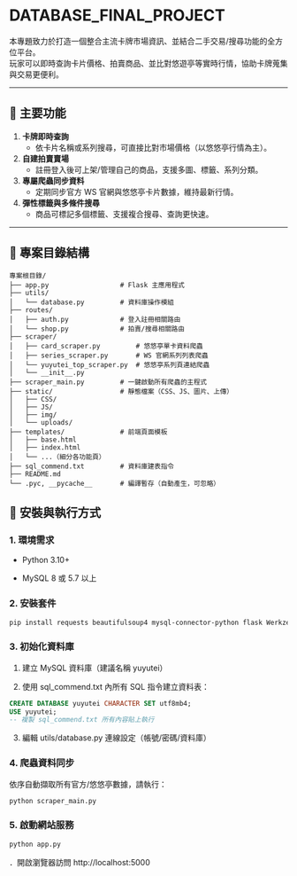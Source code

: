 # DATABASE_FINAL_PROJECT

本專題致力於打造一個整合主流卡牌市場資訊、並結合二手交易/搜尋功能的全方位平台。  
玩家可以即時查詢卡片價格、拍賣商品、並比對悠遊亭等實時行情，協助卡牌蒐集與交易更便利。

---

## 🎯 主要功能

1. **卡牌即時查詢**  
   - 依卡片名稱或系列搜尋，可直接比對市場價格（以悠悠亭行情為主）。
2. **自建拍賣賣場**  
   - 註冊登入後可上架/管理自己的商品，支援多圖、標籤、系列分類。
3. **專屬爬蟲同步資料**  
   - 定期同步官方 WS 官網與悠悠亭卡片數據，維持最新行情。
4. **彈性標籤與多條件搜尋**  
   - 商品可標記多個標籤、支援複合搜尋、查詢更快速。

---

## 📁 專案目錄結構

```text
專案根目錄/
├── app.py                  # Flask 主應用程式
├── utils/
│   └── database.py         # 資料庫操作模組
├── routes/
│   ├── auth.py             # 登入註冊相關路由
│   └── shop.py             # 拍賣/搜尋相關路由
├── scraper/
│   ├── card_scraper.py         # 悠悠亭單卡資料爬蟲
│   ├── series_scraper.py       # WS 官網系列列表爬蟲
│   └── yuyutei_top_scraper.py  # 悠悠亭系列頁連結爬蟲
│   └── __init__.py
├── scraper_main.py         # 一鍵啟動所有爬蟲的主程式
├── static/                 # 靜態檔案（CSS、JS、圖片、上傳）
│   ├── CSS/
│   ├── JS/
│   ├── img/
│   └── uploads/
├── templates/              # 前端頁面模板
│   ├── base.html
│   ├── index.html
│   └── ...（細分各功能頁）
├── sql_commend.txt         # 資料庫建表指令
├── README.md
└── .pyc, __pycache__       # 編譯暫存（自動產生，可忽略）
```

## 🚀 安裝與執行方式

### 1. 環境需求

- Python 3.10+

- MySQL 8 或 5.7 以上

### 2. 安裝套件

```bash
pip install requests beautifulsoup4 mysql-connector-python flask Werkzeug
```

### 3. 初始化資料庫

1. 建立 MySQL 資料庫（建議名稱 yuyutei）

2. 使用 sql_commend.txt 內所有 SQL 指令建立資料表：

``` SQL
CREATE DATABASE yuyutei CHARACTER SET utf8mb4;
USE yuyutei;
-- 複製 sql_commend.txt 所有內容貼上執行
```

3. 編輯 utils/database.py 連線設定（帳號/密碼/資料庫）

### 4. 爬蟲資料同步

依序自動擷取所有官方/悠悠亭數據，請執行：

```bash
python scraper_main.py
```

### 5. 啟動網站服務

```bash
python app.py
```

．開啟瀏覽器訪問 http://localhost:5000